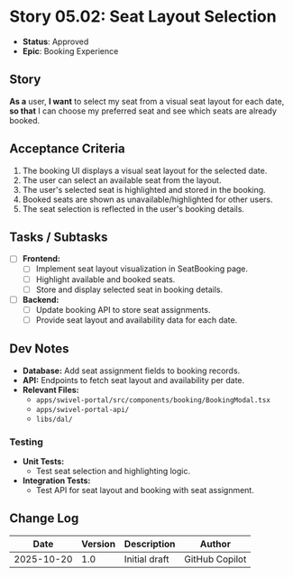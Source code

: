 # Story 05.02: Seat Layout Selection

- **Status**: Approved
- **Epic**: Booking Experience

## Story

**As a** user,
**I want** to select my seat from a visual seat layout for each date,
**so that** I can choose my preferred seat and see which seats are already booked.

## Acceptance Criteria

1. The booking UI displays a visual seat layout for the selected date.
2. The user can select an available seat from the layout.
3. The user's selected seat is highlighted and stored in the booking.
4. Booked seats are shown as unavailable/highlighted for other users.
5. The seat selection is reflected in the user's booking details.

## Tasks / Subtasks

- [ ] **Frontend:**
  - [ ] Implement seat layout visualization in SeatBooking page.
  - [ ] Highlight available and booked seats.
  - [ ] Store and display selected seat in booking details.
- [ ] **Backend:**
  - [ ] Update booking API to store seat assignments.
  - [ ] Provide seat layout and availability data for each date.

## Dev Notes

- **Database:** Add seat assignment fields to booking records.
- **API:** Endpoints to fetch seat layout and availability per date.
- **Relevant Files:**
  - `apps/swivel-portal/src/components/booking/BookingModal.tsx`
  - `apps/swivel-portal-api/`
  - `libs/dal/`

### Testing

- **Unit Tests:**
  - Test seat selection and highlighting logic.
- **Integration Tests:**
  - Test API for seat layout and booking with seat assignment.

## Change Log

| Date       | Version | Description   | Author         |
| ---------- | ------- | ------------- | -------------- |
| 2025-10-20 | 1.0     | Initial draft | GitHub Copilot |
